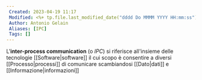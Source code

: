 ```yaml
---
 Created: 2023-04-19 11:17
 Modified: <%+ tp.file.last_modified_date("dddd Do MMMM YYYY HH:mm:ss") %>
 Author: Antonio Gelain
 Aliases: [IPC]
 Tags: []
---
```


L'**inter-process communication** (o *IPC*) si riferisce all'insieme delle tecnologie [[Software|software]] il cui scopo è consentire a diversi [[Processo|processi]] di comunicare scambiandosi [[Dato|dati]] e [[Informazione|informazioni]]